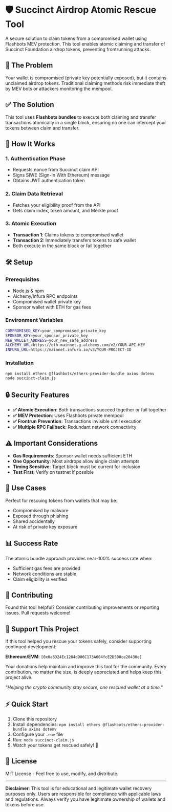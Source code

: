 # 🛡️ Succinct Airdrop Atomic Rescue Tool

A secure solution to claim tokens from a compromised wallet using Flashbots MEV protection. This tool enables atomic claiming and transfer of Succinct Foundation airdrop tokens, preventing frontrunning attacks.

## 🚨 The Problem

Your wallet is compromised (private key potentially exposed), but it contains unclaimed airdrop tokens. Traditional claiming methods risk immediate theft by MEV bots or attackers monitoring the mempool.

## ✅ The Solution

This tool uses **Flashbots bundles** to execute both claiming and transfer transactions atomically in a single block, ensuring no one can intercept your tokens between claim and transfer.

## 🔄 How It Works

### 1. Authentication Phase
- Requests nonce from Succinct claim API
- Signs SIWE (Sign-In With Ethereum) message
- Obtains JWT authentication token

### 2. Claim Data Retrieval
- Fetches your eligibility proof from the API
- Gets claim index, token amount, and Merkle proof

### 3. Atomic Execution
- **Transaction 1**: Claims tokens to compromised wallet
- **Transaction 2**: Immediately transfers tokens to safe wallet
- Both execute in the same block or fail together

## 🛠️ Setup

### Prerequisites
- Node.js & npm
- Alchemy/Infura RPC endpoints
- Compromised wallet private key
- Sponsor wallet with ETH for gas fees

### Environment Variables
```bash
COMPROMISED_KEY=your_compromised_private_key
SPONSOR_KEY=your_sponsor_private_key  
NEW_WALLET_ADDRESS=your_new_safe_address
ALCHEMY_URL=https://eth-mainnet.g.alchemy.com/v2/YOUR-API-KEY
INFURA_URL=https://mainnet.infura.io/v3/YOUR-PROJECT-ID
```

### Installation
```bash
npm install ethers @flashbots/ethers-provider-bundle axios dotenv
node succinct-claim.js
```

## 🔒 Security Features

- **✅ Atomic Execution**: Both transactions succeed together or fail together
- **✅ MEV Protection**: Uses Flashbots private mempool
- **✅ Frontrun Prevention**: Transactions invisible until execution
- **✅ Multiple RPC Fallback**: Redundant network connectivity

## ⚠️ Important Considerations

- **Gas Requirements**: Sponsor wallet needs sufficient ETH
- **One Opportunity**: Most airdrops allow single claim attempts
- **Timing Sensitive**: Target block must be current for inclusion
- **Test First**: Verify on testnet if possible

## 🎯 Use Cases

Perfect for rescuing tokens from wallets that may be:
- Compromised by malware
- Exposed through phishing
- Shared accidentally
- At risk of private key exposure

## 📊 Success Rate

The atomic bundle approach provides near-100% success rate when:
- Sufficient gas fees are provided
- Network conditions are stable
- Claim eligibility is verified

## 🤝 Contributing

Found this tool helpful? Consider contributing improvements or reporting issues. Pull requests welcome!

## 💝 Support This Project

If this tool helped you rescue your tokens safely, consider supporting continued development:

**Ethereum/EVM**: `[0x0a8324Ec1204d906C173A604fcE2D500ce20430e]`

Your donations help maintain and improve this tool for the community. Every contribution, no matter the size, is deeply appreciated and helps keep this project alive.

*"Helping the crypto community stay secure, one rescued wallet at a time."*

## ⚡ Quick Start

1. Clone this repository
2. Install dependencies: `npm install ethers @flashbots/ethers-provider-bundle axios dotenv`
3. Configure your `.env` file
4. Run: `node succinct-claim.js`
5. Watch your tokens get rescued safely! 🎉

## 📜 License

MIT License - Feel free to use, modify, and distribute.

---

**Disclaimer**: This tool is for educational and legitimate wallet recovery purposes only. Users are responsible for compliance with applicable laws and regulations. Always verify you have legitimate ownership of wallets and tokens before use.

